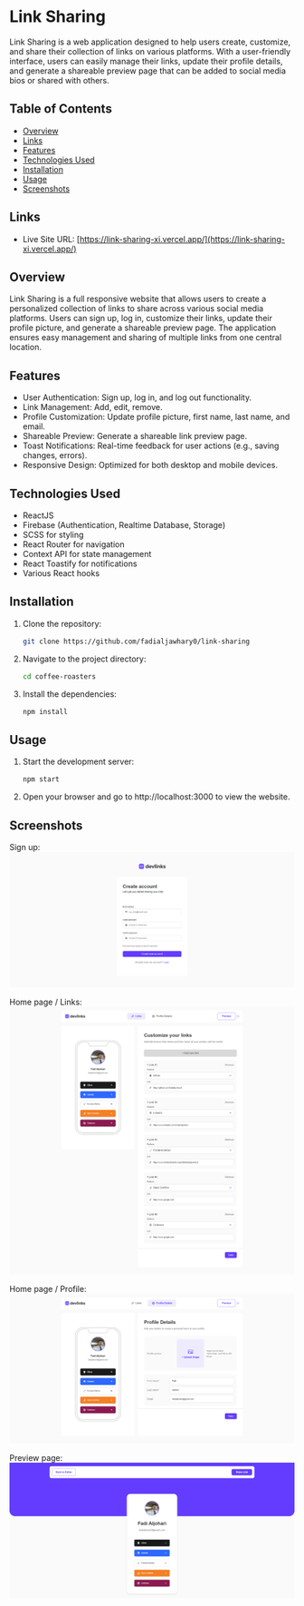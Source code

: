 # Link Sharing

Link Sharing is a web application designed to help users create, customize, and share their collection of links on various platforms. With a user-friendly interface, users can easily manage their links, update their profile details, and generate a shareable preview page that can be added to social media bios or shared with others.

## Table of Contents

- [Overview](#overview)
- [Links](#links)
- [Features](#features)
- [Technologies Used](#technologies-used)
- [Installation](#installation)
- [Usage](#usage)
- [Screenshots](#screenshots)

## Links

- Live Site URL: [https://link-sharing-xi.vercel.app/](https://link-sharing-xi.vercel.app/)

## Overview

Link Sharing is a full responsive website that allows users to create a personalized collection of links to share across various social media platforms. Users can sign up, log in, customize their links, update their profile picture, and generate a shareable preview page. The application ensures easy management and sharing of multiple links from one central location.

## Features

- User Authentication: Sign up, log in, and log out functionality.
- Link Management: Add, edit, remove.
- Profile Customization: Update profile picture, first name, last name, and email.
- Shareable Preview: Generate a shareable link preview page.
- Toast Notifications: Real-time feedback for user actions (e.g., saving changes, errors).
- Responsive Design: Optimized for both desktop and mobile devices.

## Technologies Used

- ReactJS
- Firebase (Authentication, Realtime Database, Storage)
- SCSS for styling
- React Router for navigation
- Context API for state management
- React Toastify for notifications
- Various React hooks

## Installation

1. Clone the repository:
   ```sh
   git clone https://github.com/fadialjawhary0/link-sharing
   ```
2. Navigate to the project directory:
   ```sh
   cd coffee-roasters
   ```
3. Install the dependencies:
   ```sh
   npm install
   ```

## Usage

1. Start the development server:
   ```sh
   npm start
   ```
2. Open your browser and go to http://localhost:3000 to view the website.

## Screenshots

Sign up:
![Home Page](./src/assets/readme_screenshots/signup.png)

Home page / Links:
![Home Page](./src/assets/readme_screenshots/Homepage-links.png)

Home page / Profile:
![Home Page](./src/assets/readme_screenshots/Homepage-profile.png)

Preview page:
![Home Page](./src/assets/readme_screenshots/Preview-page.png)
